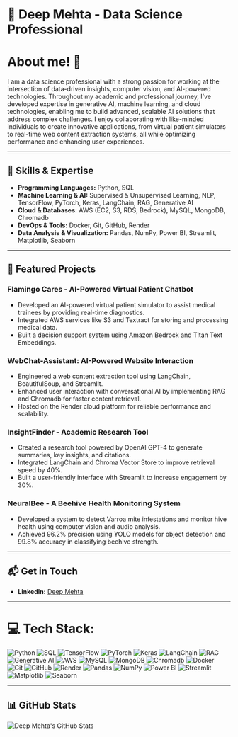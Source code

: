 # 💫 Deep Mehta - Data Science Professional
# About me! 🚀
I am a data science professional with a strong passion for working at the intersection of data-driven insights, computer vision, and AI-powered technologies. Throughout my academic and professional journey, I’ve developed expertise in generative AI, machine learning, and cloud technologies, enabling me to build advanced, scalable AI solutions that address complex challenges. I enjoy collaborating with like-minded individuals to create innovative applications, from virtual patient simulators to real-time web content extraction systems, all while optimizing performance and enhancing user experiences.

---
## 🚀 Skills & Expertise
- **Programming Languages:** Python, SQL
- **Machine Learning & AI:** Supervised & Unsupervised Learning, NLP, TensorFlow, PyTorch, Keras, LangChain, RAG, Generative AI
- **Cloud & Databases:** AWS (EC2, S3, RDS, Bedrock), MySQL, MongoDB, Chromadb
- **DevOps & Tools:** Docker, Git, GitHub, Render
- **Data Analysis & Visualization:** Pandas, NumPy, Power BI, Streamlit, Matplotlib, Seaborn

---
## 📂 Featured Projects
### **Flamingo Cares - AI-Powered Virtual Patient Chatbot**
- Developed an AI-powered virtual patient simulator to assist medical trainees by providing real-time diagnostics.
- Integrated AWS services like S3 and Textract for storing and processing medical data.
- Built a decision support system using Amazon Bedrock and Titan Text Embeddings.

### **WebChat-Assistant: AI-Powered Website Interaction**
- Engineered a web content extraction tool using LangChain, BeautifulSoup, and Streamlit.
- Enhanced user interaction with conversational AI by implementing RAG and Chromadb for faster content retrieval.
- Hosted on the Render cloud platform for reliable performance and scalability.

### **InsightFinder - Academic Research Tool**
- Created a research tool powered by OpenAI GPT-4 to generate summaries, key insights, and citations.
- Integrated LangChain and Chroma Vector Store to improve retrieval speed by 40%.
- Built a user-friendly interface with Streamlit to increase engagement by 30%.

### **NeuralBee - A Beehive Health Monitoring System**
- Developed a system to detect Varroa mite infestations and monitor hive health using computer vision and audio analysis.
- Achieved 96.2% precision using YOLO models for object detection and 99.8% accuracy in classifying beehive strength.

---
## 📬 Get in Touch
- **LinkedIn:** [Deep Mehta](https://www.linkedin.com/in/deepmehta27)

---
# 💻 Tech Stack:
![Python](https://img.shields.io/badge/Python-3776AB?style=for-the-badge&logo=python&logoColor=white) ![SQL](https://img.shields.io/badge/SQL-4479A1?style=for-the-badge&logo=sqlite&logoColor=white) ![TensorFlow](https://img.shields.io/badge/TensorFlow-FF6F00?style=for-the-badge&logo=tensorflow&logoColor=white) ![PyTorch](https://img.shields.io/badge/PyTorch-EE4C2C?style=for-the-badge&logo=pytorch&logoColor=white) ![Keras](https://img.shields.io/badge/Keras-D00000?style=for-the-badge&logo=keras&logoColor=white) ![LangChain](https://img.shields.io/badge/LangChain-000000?style=for-the-badge&logo=python&logoColor=white) ![RAG](https://img.shields.io/badge/RAG-000000?style=for-the-badge&logo=python&logoColor=white) ![Generative AI](https://img.shields.io/badge/Generative_AI-FF6F00?style=for-the-badge&logo=python&logoColor=white) ![AWS](https://img.shields.io/badge/AWS-232F3E?style=for-the-badge&logo=amazon-aws&logoColor=white) ![MySQL](https://img.shields.io/badge/MySQL-4479A1?style=for-the-badge&logo=mysql&logoColor=white) ![MongoDB](https://img.shields.io/badge/MongoDB-47A248?style=for-the-badge&logo=mongodb&logoColor=white) ![Chromadb](https://img.shields.io/badge/Chromadb-FFFFFF?style=for-the-badge&logo=python&logoColor=black) ![Docker](https://img.shields.io/badge/Docker-2496ED?style=for-the-badge&logo=docker&logoColor=white) ![Git](https://img.shields.io/badge/Git-F05032?style=for-the-badge&logo=git&logoColor=white) ![GitHub](https://img.shields.io/badge/GitHub-181717?style=for-the-badge&logo=github&logoColor=white) ![Render](https://img.shields.io/badge/Render-43B5E8?style=for-the-badge&logo=render&logoColor=white) ![Pandas](https://img.shields.io/badge/Pandas-150458?style=for-the-badge&logo=pandas&logoColor=white) ![NumPy](https://img.shields.io/badge/NumPy-013243?style=for-the-badge&logo=numpy&logoColor=white) ![Power BI](https://img.shields.io/badge/Power_BI-F2C811?style=for-the-badge&logo=powerbi&logoColor=black) ![Streamlit](https://img.shields.io/badge/Streamlit-FF4B4B?style=for-the-badge&logo=streamlit&logoColor=white) ![Matplotlib](https://img.shields.io/badge/Matplotlib-003B57?style=for-the-badge&logo=matplotlib&logoColor=white) ![Seaborn](https://img.shields.io/badge/Seaborn-FF6F00?style=for-the-badge&logo=python&logoColor=white)

---
## 📊 GitHub Stats
![Deep Mehta's GitHub Stats](https://github-readme-stats.vercel.app/api?username=deepmehta27&show_icons=true&hide_title=true&hide=prs&count_private=true&theme=dark)
